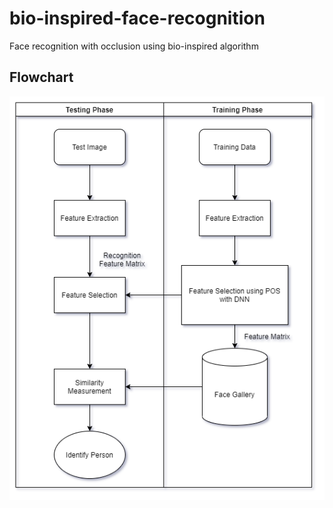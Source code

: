 bio-inspired-face-recognition
==============================

Face recognition with occlusion using bio-inspired algorithm

## Flowchart
<p align="center">
  <img src="flowchart.png" />
</p>